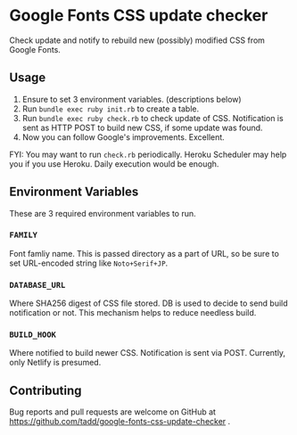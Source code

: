 Google Fonts CSS update checker
===============================

Check update and notify to rebuild new (possibly) modified CSS from
Google Fonts.

## Usage

1. Ensure to set 3 environment variables. (descriptions below)
2. Run `bundle exec ruby init.rb` to create a table.
3. Run `bundle exec ruby check.rb` to check update of CSS.
   Notification is sent as HTTP POST to build new CSS, if some update
   was found.
4. Now you can follow Google's improvements.  Excellent.

FYI: You may want to run `check.rb` periodically.  Heroku Scheduler
may help you if you use Heroku.  Daily execution would be enough.

## Environment Variables

These are 3 required environment variables to run.

### `FAMILY`

Font famliy name.  This is passed directory as a part of URL, so be
sure to set URL-encoded string like `Noto+Serif+JP`.

### `DATABASE_URL`

Where SHA256 digest of CSS file stored.  DB is used to decide to
send build notification or not.  This mechanism helps to reduce
needless build.

### `BUILD_HOOK`

Where notified to build newer CSS.  Notification is sent via POST.
Currently, only Netlify is presumed.

## Contributing

Bug reports and pull requests are welcome on GitHub at
https://github.com/tadd/google-fonts-css-update-checker .
